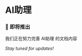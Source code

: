 # AI助理

<div style={{textAlign: 'center', margin: '2rem 0'}}>
  <h3>🎯 即将推出</h3>
  <p>我们正在努力完善 AI助理 的文档内容</p>
  <p><em>Stay tuned for updates!</em></p>
</div> 